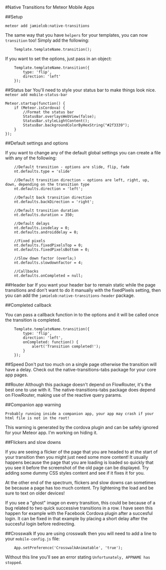 #Native Transitions for Meteor Mobile Apps

##Setup

`meteor add jamielob:native-transitions`

The same way that you have `helpers` for your templates, you can now `transition` too! Simply add the following:

```
	Template.templateName.transition();
```

If you want to set the options, just pass in an object:

```
	Template.templateName.transition({
		type: 'flip',
		direction: 'left'
	});
```

##Status bar
You'll need to style your status bar to make things look nice.
```meteor add mobile-status-bar```

```
Meteor.startup(function() {
	if (Meteor.isCordova) {
		//Format the status bar
		StatusBar.overlaysWebView(false);
		StatusBar.styleLightContent();
		StatusBar.backgroundColorByHexString("#2f3339");
	}
});
```

##Default settings and options

If you want to change any of the default global settings you can create a file with any of the following:

```
	//Default transition - options are slide, flip, fade
	nt.defaults.type = 'slide'

	//Default transition direction - options are left, right, up, down, depending on the transition type
	nt.defaults.direction = 'left';

	//Default back transition direction
	nt.defaults.backDirection = 'right';

	//Default transition duration
	nt.defaults.duration = 350;

	//Default delays
	nt.defaults.iosdelay = 0;
	nt.defaults.androiddelay = 0;

	//Fixed pixels
	nt.defaults.fixedPixelsTop = 0;
	nt.defaults.fixedPixelsBottom = 0;

	//Slow down factor (overla;)
	nt.defaults.slowdownfactor = 4;

	//Callbacks
	nt.defaults.onCompleted = null;
```


##Header bar
If you want your header bar to remain static while the page transitions and don't want to do it manually with the fixedPixels setting, then you can add the `jamielob:native-transitions-header` package.


##Completed callback

You can pass a callback function in to the options and it will be called once the transition is completed.

```
	Template.templateName.transition({
		type: 'flip',
		direction: 'left',
		onCompleted: function() {
			alert('Transition completed!');
		}
	});
```


##Speed
Don't put too much on a single page otherwise the transition will have a delay.  Check out the native-transitions-tabs package for your core app pages.


##Router
Although this package doesn't depend on FlowRouter, it's the best one to use with it.
The native-transitions-tabs package does depend on FlowRouter, making use of the reactive query params.


##Companion app warning

```Probably running inside a companion app, your app may crash if your html file is not in the root!```

This warning is generated by the cordova plugin and can be safely ignored for your Meteor app.  I'm working on hiding it.

##Flickers and slow downs

If you are seeing a flicker of the page that you are headed to at the start of your transition then you might just need some more content! It usually happens because the page that you are loading is loaded so quickly that you see it before the screenshot of the old page can be displayed.   Try adding some dummy CSS styles content and see if it fixes it for you.

At the other end of the spectrum, flickers and slow downs can sometimes be because a page has too much content.  Try lightening the load and be sure to text on older devices!

If you see a "ghost" image on every transition, this could be because of a bug related to two quick successive transitions in a row. I have seen this happen for example with the Facebook Cordova plugin after a succesful login. It can be fixed in that example by placing a short delay after the succesful login before redirecting.

##Crosswalk
If you are using crosswalk then you will need to add a line to your `mobile-config.js` file:
```
	App.setPreference('CrosswalkAnimatable', 'true');
```

Without this line you'll see an error stating `Unfortunately, APPNAME has stopped`.